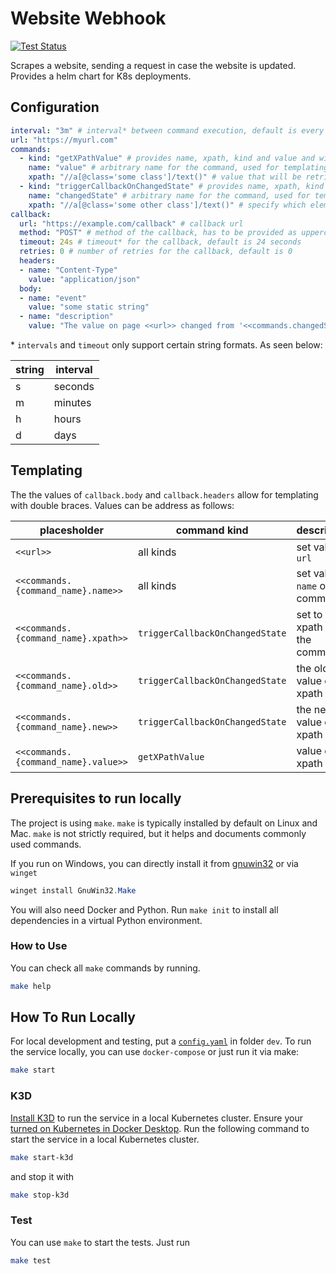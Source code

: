 # Website Webhook

[![Test Status](https://github.com/jo-hoe/website-webhook/actions/workflows/test.yml/badge.svg)](https://github.com/jo-hoe/website-webhook/actions?workflow=test)

Scrapes a website, sending a request in case the website is updated.
Provides a helm chart for K8s deployments.

## Configuration

```yaml
interval: "3m" # interval* between command execution, default is every 3 minutes
url: "https://myurl.com"
commands:
  - kind: "getXPathValue" # provides name, xpath, kind and value and will never trigger a callback
    name: "value" # arbitrary name for the command, used for templating
    xpath: "//a[@class='some class']/text()" # value that will be retrieved for templating
  - kind: "triggerCallbackOnChangedState" # provides name, xpath, kind + old and new value for templating, triggers callback when value changes
    name: "changedState" # arbitrary name for the command, used for templating
    xpath: "//a[@class='some other class']/text()" # specify which element to trigger on via xpath syntax (first element will be matched)
callback:
  url: "https://example.com/callback" # callback url
  method: "POST" # method of the callback, has to be provided as uppercase string
  timeout: 24s # timeout* for the callback, default is 24 seconds
  retries: 0 # number of retries for the callback, default is 0
  headers:
  - name: "Content-Type"
    value: "application/json"
  body:
  - name: "event"
    value: "some static string"
  - name: "description"
    value: "The value on page <<url>> changed from '<<commands.changedState.old>>' to '<<commands.changedState.new>>'"
```

\* `intervals` and `timeout` only support certain string formats. As seen below:

|string|interval|
|---|---|
|s|seconds|
|m|minutes|
|h|hours|
|d|days|

## Templating

The the values of `callback.body` and `callback.headers` allow for templating with double braces. Values can be address as follows:

| placesholder | command kind | description |
| ----------- | ----------- | ----------- |
| `<<url>>` | all kinds | set value in `url` |
| `<<commands.{command_name}.name>>` | all kinds | set value in `name` of the command |
| `<<commands.{command_name}.xpath>>` | `triggerCallbackOnChangedState` | set to the xpath of the command |
| `<<commands.{command_name}.old>>` | `triggerCallbackOnChangedState` | the old value of the xpath |
| `<<commands.{command_name}.new>>` | `triggerCallbackOnChangedState` | the new value of the xpath |
| `<<commands.{command_name}.value>>` | `getXPathValue` | value of the xpath |

## Prerequisites to run locally

The project is using `make`. `make` is typically installed by default on Linux and Mac.
`make` is not strictly required, but it helps and documents commonly used commands.

If you run on Windows, you can directly install it from [gnuwin32](https://gnuwin32.sourceforge.net/packages/make.htm) or via `winget`

```PowerShell
winget install GnuWin32.Make
```

You will also need Docker and Python.
Run `make init` to install all dependencies in a virtual Python environment.

### How to Use

You can check all `make` commands by running.

```bash
make help
```

## How To Run Locally

For local development and testing, put a [`config.yaml`](#configuration) in folder `dev`.
To run the service locally, you can use `docker-compose` or just run it via make:

```bash
make start
```

### K3D

[Install K3D](https://k3d.io/#install-script) to run the service in a local Kubernetes cluster.
Ensure your [turned on Kubernetes in Docker Desktop](https://docs.docker.com/desktop/kubernetes/#install-and-turn-on-kubernetes).
Run the following command to start the service in a local Kubernetes cluster.

```bash
make start-k3d
```

and stop it with

```bash
make stop-k3d
```

### Test

You can use `make` to start the tests.
Just run

```bash
make test
```
